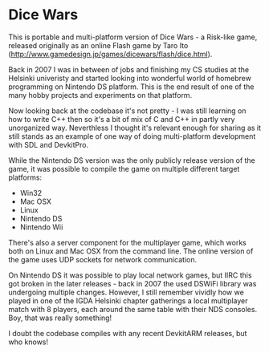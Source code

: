 # Dice Wars

This is portable and multi-platform version of Dice Wars - a Risk-like game, released originally as an online Flash game by Taro Ito (http://www.gamedesign.jp/games/dicewars/flash/dice.html).

Back in 2007 I was in between of jobs and finishing my CS studies at the Helsinki univeristy and started looking into wonderful world of homebrew programming on Nintendo DS platform. This is the end result of one of the many hobby projects and experiments on that platform.

Now looking back at the codebase it's not pretty - I was still learning on how to write C++ then so it's a bit of mix of C and C++ in partly very unorganized way. Neverthless I thought it's relevant enough for sharing as it still stands as an example of one way of doing multi-platform development with SDL and DevkitPro. 

While the Nintendo DS version was the only publicly release version of the game, it was possible to compile the game on multiple different target platforms:

* Win32
* Mac OSX
* Linux
* Nintendo DS
* Nintendo Wii

There's also a server component for the multiplayer game, which works both on Linux and Mac OSX from the command line. The online version of the game uses UDP sockets for network communication.

On Nintendo DS it was possible to play local network games, but IIRC this got broken in the later releases - back in 2007 the used DSWiFi library was undergoing multiple changes. However, I still remember vividly how we played in one of the IGDA Helsinki chapter gatherings a local multiplayer match with 8 players, each around the same table with their NDS consoles. Boy, that was really something!

I doubt the codebase compiles with any recent DevkitARM releases, but who knows!
